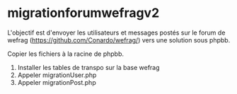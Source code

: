 # migrationforumwefragv2

L'objectif est d'envoyer les utilisateurs et messages postés sur le forum de wefrag (https://github.com/Conardo/wefrag/) vers une solution sous phpbb.


Copier les fichiers à la racine de phpbb.
1. Installer les tables de transpo sur la base wefrag
2. Appeler migrationUser.php
3. Appeler migrationPost.php